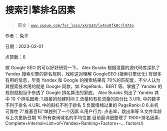 # 搜索引擎排名因素

> 原文：[`www.yuque.com/for_lazy/xkrm14/lx4sy8fk0crl472o`](https://www.yuque.com/for_lazy/xkrm14/lx4sy8fk0crl472o)



作者： 兔子 

日期：2023-02-01 

点赞数：6 

做 Google SEO 的可以好好研究一下。 Alex Buraks 根据泄露的源代码库深扒了 Yandex 搜索引擎的排名规则，戏称这对理解 GoogleSEO (搜索引擎优化) 有很多有用的信息，毕竟 Yandex 和 Google 的搜索结果有 70%的匹配度，不少人认为其搜索技术用的就是 Google 同款，如 PageRank、BERT 等。掌握了 Yandex 的规则就相当于参透了 Google 排名算法的家底。 Alex Buraks 列出了 Yandex 其中 10 个排名因素: 1.链接的创建时间 2.流量和有机流量的百分比 3.URL 中的数字不利于排名 4.URL 中的斜杠不利于排名 5.负面情绪过重的 PageRank=0 6.主机可靠性 7."维基百科"单独列了一个因素 8.用户行为: 点击率，跳出率等 9.文件年龄与上次更新日期 10.所有查询域名的平均位置 目前最详细整理了 1900+排名因素: Complete+Internal+List+of+Yandex+Ranking+Factors+-... factors/) 

